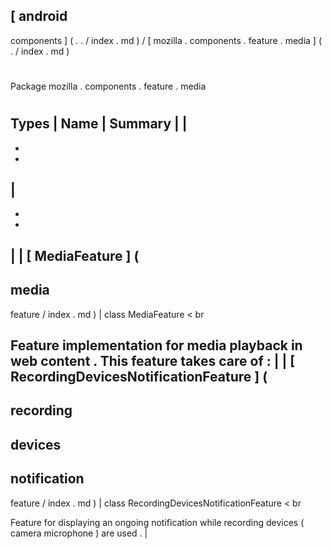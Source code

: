 [
android
-
components
]
(
.
.
/
index
.
md
)
/
[
mozilla
.
components
.
feature
.
media
]
(
.
/
index
.
md
)
#
#
Package
mozilla
.
components
.
feature
.
media
#
#
#
Types
|
Name
|
Summary
|
|
-
-
-
|
-
-
-
|
|
[
MediaFeature
]
(
-
media
-
feature
/
index
.
md
)
|
class
MediaFeature
<
br
>
Feature
implementation
for
media
playback
in
web
content
.
This
feature
takes
care
of
:
|
|
[
RecordingDevicesNotificationFeature
]
(
-
recording
-
devices
-
notification
-
feature
/
index
.
md
)
|
class
RecordingDevicesNotificationFeature
<
br
>
Feature
for
displaying
an
ongoing
notification
while
recording
devices
(
camera
microphone
)
are
used
.
|
